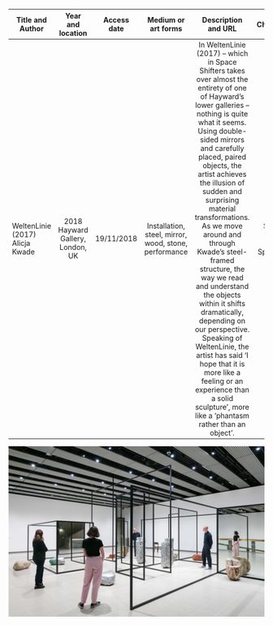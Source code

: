  Title and Author      | Year and location    | Access date |  Medium or art forms | Description and URL | Characteristic(s)
 -------- | :-----------:  | :-----------: | :-----------: | :-----------: | :-----------:
 WeltenLinie (2017) Alicja Kwade | 2018 Hayward Gallery, London, UK   | 19/11/2018   |  Installation, steel, mirror, wood, stone, performance | In WeltenLinie (2017) – which in Space Shifters takes over almost the entirety of one of Hayward’s lower galleries – nothing is quite what it seems. Using double-sided mirrors and carefully placed, paired objects, the artist achieves the illusion of sudden and surprising material transformations. As we move around and through Kwade’s steel-framed structure, the way we read and understand the objects within it shifts dramatically, depending on our perspective. Speaking of WeltenLinie, the artist has said ‘I hope that it is more like a feeling or an experience than a solid sculpture’, more like a ‘phantasm rather than an object’. | Site-specific, Installation, Interactive, Space, Analogue



![image](https://github.com/lyxleo/post-digital/blob/master/4.jpg)
